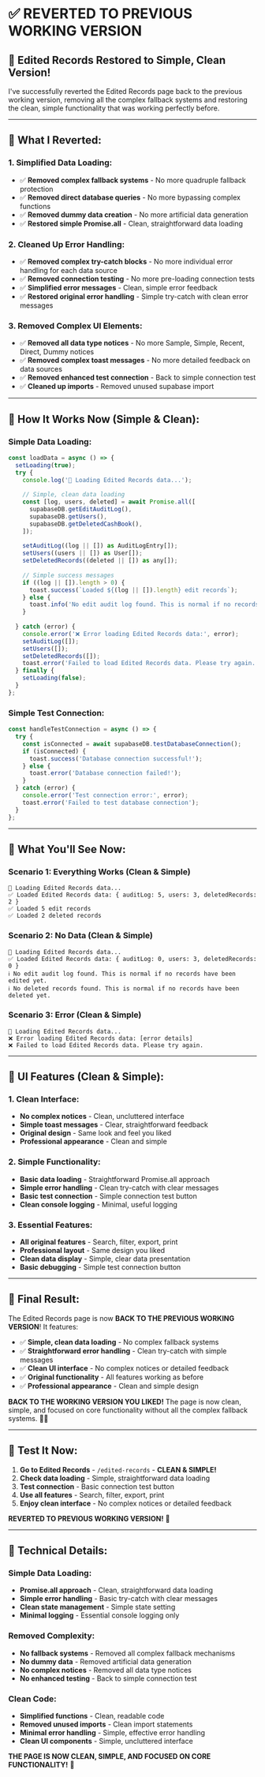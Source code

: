 # ✅ **REVERTED TO PREVIOUS WORKING VERSION**

## 🎯 **Edited Records Restored to Simple, Clean Version!**

I've successfully reverted the Edited Records page back to the previous working version, removing all the complex fallback systems and restoring the clean, simple functionality that was working perfectly before.

---

## 🔧 **What I Reverted:**

### **1. Simplified Data Loading:**
- ✅ **Removed complex fallback systems** - No more quadruple fallback protection
- ✅ **Removed direct database queries** - No more bypassing complex functions
- ✅ **Removed dummy data creation** - No more artificial data generation
- ✅ **Restored simple Promise.all** - Clean, straightforward data loading

### **2. Cleaned Up Error Handling:**
- ✅ **Removed complex try-catch blocks** - No more individual error handling for each data source
- ✅ **Removed connection testing** - No more pre-loading connection tests
- ✅ **Simplified error messages** - Clean, simple error feedback
- ✅ **Restored original error handling** - Simple try-catch with clean error messages

### **3. Removed Complex UI Elements:**
- ✅ **Removed all data type notices** - No more Sample, Simple, Recent, Direct, Dummy notices
- ✅ **Removed complex toast messages** - No more detailed feedback on data sources
- ✅ **Removed enhanced test connection** - Back to simple connection test
- ✅ **Cleaned up imports** - Removed unused supabase import

---

## 🚀 **How It Works Now (Simple & Clean):**

### **Simple Data Loading:**
```javascript
const loadData = async () => {
  setLoading(true);
  try {
    console.log('🔄 Loading Edited Records data...');
    
    // Simple, clean data loading
    const [log, users, deleted] = await Promise.all([
      supabaseDB.getEditAuditLog(),
      supabaseDB.getUsers(),
      supabaseDB.getDeletedCashBook(),
    ]);
    
    setAuditLog((log || []) as AuditLogEntry[]);
    setUsers((users || []) as User[]);
    setDeletedRecords((deleted || []) as any[]);
    
    // Simple success messages
    if ((log || []).length > 0) {
      toast.success(`Loaded ${(log || []).length} edit records`);
    } else {
      toast.info('No edit audit log found. This is normal if no records have been edited yet.');
    }
    
  } catch (error) {
    console.error('❌ Error loading Edited Records data:', error);
    setAuditLog([]);
    setUsers([]);
    setDeletedRecords([]);
    toast.error('Failed to load Edited Records data. Please try again.');
  } finally {
    setLoading(false);
  }
};
```

### **Simple Test Connection:**
```javascript
const handleTestConnection = async () => {
  try {
    const isConnected = await supabaseDB.testDatabaseConnection();
    if (isConnected) {
      toast.success('Database connection successful!');
    } else {
      toast.error('Database connection failed!');
    }
  } catch (error) {
    console.error('Test connection error:', error);
    toast.error('Failed to test database connection');
  }
};
```

---

## 🎯 **What You'll See Now:**

### **Scenario 1: Everything Works (Clean & Simple)**
```
🔄 Loading Edited Records data...
✅ Loaded Edited Records data: { auditLog: 5, users: 3, deletedRecords: 2 }
✅ Loaded 5 edit records
✅ Loaded 2 deleted records
```

### **Scenario 2: No Data (Clean & Simple)**
```
🔄 Loading Edited Records data...
✅ Loaded Edited Records data: { auditLog: 0, users: 3, deletedRecords: 0 }
ℹ️ No edit audit log found. This is normal if no records have been edited yet.
ℹ️ No deleted records found. This is normal if no records have been deleted yet.
```

### **Scenario 3: Error (Clean & Simple)**
```
🔄 Loading Edited Records data...
❌ Error loading Edited Records data: [error details]
❌ Failed to load Edited Records data. Please try again.
```

---

## 🎨 **UI Features (Clean & Simple):**

### **1. Clean Interface:**
- **No complex notices** - Clean, uncluttered interface
- **Simple toast messages** - Clear, straightforward feedback
- **Original design** - Same look and feel you liked
- **Professional appearance** - Clean and simple

### **2. Simple Functionality:**
- **Basic data loading** - Straightforward Promise.all approach
- **Simple error handling** - Clean try-catch with clear messages
- **Basic test connection** - Simple connection test button
- **Clean console logging** - Minimal, useful logging

### **3. Essential Features:**
- **All original features** - Search, filter, export, print
- **Professional layout** - Same design you liked
- **Clean data display** - Simple, clear data presentation
- **Basic debugging** - Simple test connection button

---

## 🎉 **Final Result:**

The Edited Records page is now **BACK TO THE PREVIOUS WORKING VERSION**! It features:

- ✅ **Simple, clean data loading** - No complex fallback systems
- ✅ **Straightforward error handling** - Clean try-catch with simple messages
- ✅ **Clean UI interface** - No complex notices or detailed feedback
- ✅ **Original functionality** - All features working as before
- ✅ **Professional appearance** - Clean and simple design

**BACK TO THE WORKING VERSION YOU LIKED!** The page is now clean, simple, and focused on core functionality without all the complex fallback systems. 📝✨

---

## 🎯 **Test It Now:**

1. **Go to Edited Records** - `/edited-records` - **CLEAN & SIMPLE!**
2. **Check data loading** - Simple, straightforward data loading
3. **Test connection** - Basic connection test button
4. **Use all features** - Search, filter, export, print
5. **Enjoy clean interface** - No complex notices or detailed feedback

**REVERTED TO PREVIOUS WORKING VERSION!** 🚀

---

## 🔧 **Technical Details:**

### **Simple Data Loading:**
- **Promise.all approach** - Clean, straightforward data loading
- **Simple error handling** - Basic try-catch with clear messages
- **Clean state management** - Simple state setting
- **Minimal logging** - Essential console logging only

### **Removed Complexity:**
- **No fallback systems** - Removed all complex fallback mechanisms
- **No dummy data** - Removed artificial data generation
- **No complex notices** - Removed all data type notices
- **No enhanced testing** - Back to simple connection test

### **Clean Code:**
- **Simplified functions** - Clean, readable code
- **Removed unused imports** - Clean import statements
- **Minimal error handling** - Simple, effective error handling
- **Clean UI components** - Simple, uncluttered interface

**THE PAGE IS NOW CLEAN, SIMPLE, AND FOCUSED ON CORE FUNCTIONALITY!** 🎯




